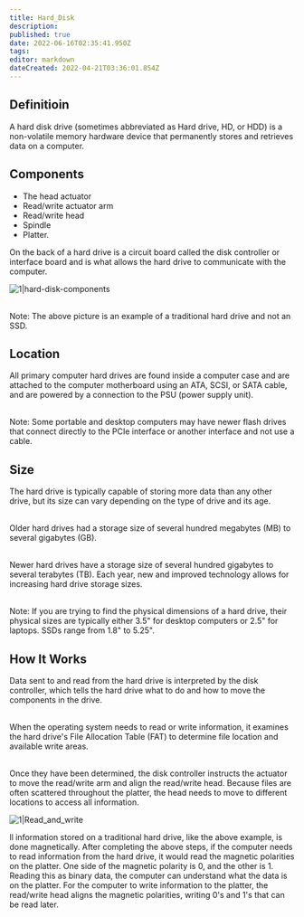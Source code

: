 ```yaml
---
title: Hard_Disk
description: 
published: true
date: 2022-06-16T02:35:41.950Z
tags: 
editor: markdown
dateCreated: 2022-04-21T03:36:01.854Z
---
```


## Definitioin

A hard disk drive (sometimes abbreviated as Hard drive, HD, or HDD) is a non-volatile memory hardware device that permanently stores and retrieves data on a computer.

## Components

- The head actuator
- Read/write actuator arm
- Read/write head
- Spindle
- Platter.

On the back of a hard drive is a circuit board called the disk controller or interface board and is what allows the hard drive to communicate with the computer.

![1|hard-disk-components](/images/8/88/Hard-disk-components.png)

<br> Note: The above picture is an example of a traditional hard drive and not an SSD.</br>

## Location

All primary computer hard drives are found inside a computer case and are attached to the computer motherboard using an ATA, SCSI, or SATA cable, and are powered by a connection to the PSU (power supply unit).

<br> Note: Some portable and desktop computers may have newer flash drives that connect directly to the PCIe interface or another interface and not use a cable.</br>

## Size

The hard drive is typically capable of storing more data than any other drive, but its size can vary depending on the type of drive and its age.

<br> Older hard drives had a storage size of several hundred megabytes (MB) to several gigabytes (GB). </br>

<br> Newer hard drives have a storage size of several hundred gigabytes to several terabytes (TB). Each year, new and improved technology allows for increasing hard drive storage sizes.</br>

<br> Note: If you are trying to find the physical dimensions of a hard drive, their physical sizes are typically either 3.5" for desktop computers or 2.5" for laptops. SSDs range from 1.8" to 5.25".</br>

## How It Works

Data sent to and read from the hard drive is interpreted by the disk controller, which tells the hard drive what to do and how to move the components in the drive.

<br> When the operating system needs to read or write information, it examines the hard drive's File Allocation Table (FAT) to determine file location and available write areas.</br>

<br> Once they have been determined, the disk controller instructs the actuator to move the read/write arm and align the read/write head. Because files are often scattered throughout the platter, the head needs to move to different locations to access all information.</br>

![1|Read_and_write](/images/6/6b/Read_and_write.png)

ll information stored on a traditional hard drive, like the above example, is done magnetically. After completing the above steps, if the computer needs to read information from the hard drive, it would read the magnetic polarities on the platter. One side of the magnetic polarity is 0, and the other is 1. Reading this as binary data, the computer can understand what the data is on the platter. For the computer to write information to the platter, the read/write head aligns the magnetic polarities, writing 0's and 1's that can be read later.
